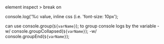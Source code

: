 element inspect > break on 

console.log('%c value, inline css (i.e. 'font-size: 10px');

can use console.group(`${varName}`); to group console logs by the variable
-w/ console.groupCollapsed(`${varName}`);
-w/ console.groupEnd(`${varName}`);